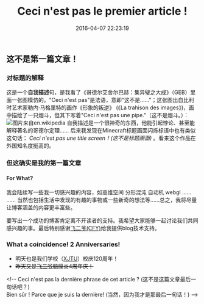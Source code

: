 ﻿---
title: Ceci n'est pas le premier article ! 
date: 2016-04-07 22:23:19
tags: 
- 自我描述
- 杂记
---
## 这不是第一篇文章！
### 对标题的解释
这是一个**自我描述**句，是我看了《哥德尔艾舍尔巴赫：集异璧之大成》（GEB）里面一张图模仿的。"Ceci n'est pas"是法语，意即“这不是……”；这张图出自比利时艺术家勒内·马格里特的画作《形象的叛逆》 (《La trahison des images》)，画中描绘了一只烟斗，但其下写着"Ceci n'est pas une pipe."（这不是烟斗。）：![图片来自en.wikipedia](https://upload.wikimedia.org/wikipedia/en/b/b9/MagrittePipe.jpg)
自我描述是一个很神奇的东西，他能引起悖论、甚至能解释著名的哥德尔定理……
后来我发现在Minecraft标题画面闪烁标语中也有类似这句话： *Ceci n'est pas une title screen！(这不是标题画面)* 。看来这个作品在外国知名度挺高的。

### 但这确实是我的第一篇文章
  #### For What?
<!--more-->
我会陆续写一些我一切感兴趣的内容，如高维空间 分形混沌 自动机 webgl ......
......
当然也包括生活中发现的有趣的事物或一些新奇的想法等……总之，我将尽量让博客涵盖的内容更丰富些。

要写出一个成功的博客肯定离不开读者的支持。我希望大家能够一起讨论我们共同感兴趣的事。最后特别感谢[飞二爷(CFY)](http://hadroncfy.com/)给我提供blog技术支持。
### What a coincidence! 2 Anniversaries!
- 明天也是我们学校（[XJTU](http://www.xjtu.edu.cn/)）校庆120周年！
- ~~昨天又是[飞二爷](http://hadroncfy.com/)脑膜炎4周年庆！~~


<p class="likecode">&lt;!--
Ceci n'est pas la dernière phrase de cet article ? (这不是这篇文章最后一句话吧？)
<br/>Bien sûr ! Parce que je suis la dernière! (当然，因为我才是那最后一句话！)
--></p>